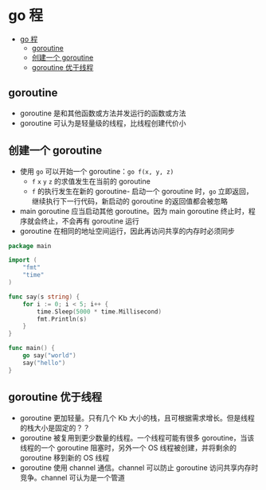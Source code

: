 # go 程

- [go 程](#go-%e7%a8%8b)
  - [goroutine](#goroutine)
  - [创建一个 goroutine](#%e5%88%9b%e5%bb%ba%e4%b8%80%e4%b8%aa-goroutine)
  - [goroutine 优于线程](#goroutine-%e4%bc%98%e4%ba%8e%e7%ba%bf%e7%a8%8b)

## goroutine

- goroutine 是和其他函数或方法并发运行的函数或方法
- goroutine 可认为是轻量级的线程，比线程创建代价小

## 创建一个 goroutine

- 使用 `go` 可以开始一个 goroutine：`go f(x, y, z)`
  - `f` `x` `y` `z` 的求值发生在当前的 goroutine
  - `f` 的执行发生在新的 goroutine- 启动一个 goroutine 时，`go` 立即返回，继续执行下一行代码，新启动的 goroutine 的返回值都会被忽略
- main goroutine 应当启动其他 goroutine。因为 main goroutine 终止时，程序就会终止，不会再有 goroutine 运行
- goroutine 在相同的地址空间运行，因此再访问共享的内存时必须同步

```go
package main

import (
    "fmt"
    "time"
)

func say(s string) {
    for i := 0; i < 5; i++ {
        time.Sleep(5000 * time.Millisecond)
        fmt.Println(s)
    }
}

func main() {
    go say("world")
    say("hello")
}
```

## goroutine 优于线程

- goroutine 更加轻量。只有几个 Kb 大小的栈，且可根据需求增长。但是线程的栈大小是固定的？？
- goroutine 被复用到更少数量的线程。一个线程可能有很多 goroutine，当该线程的一个 goroutine 阻塞时，另外一个 OS 线程被创建，并将剩余的 goroutine 移到新的 OS 线程
- goroutine 使用 channel 通信。channel 可以防止 goroutine 访问共享内存时竞争。channel 可认为是一个管道
